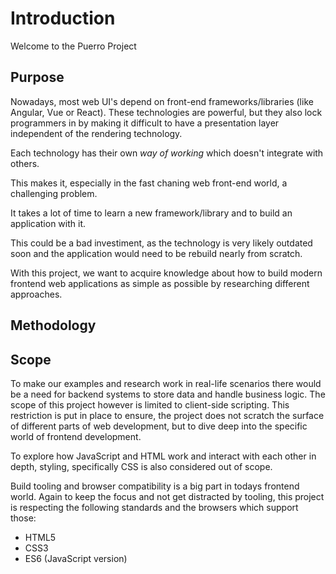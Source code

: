 # Introduction

Welcome to the Puerro Project

## Purpose

Nowadays, most web UI's depend on front-end frameworks/libraries (like Angular, Vue or React). These technologies are powerful, but they also lock programmers in by making it difficult to have a presentation layer independent of the rendering technology.

Each technology has their own _way of working_ which doesn't integrate with others.

This makes it, especially in the fast chaning web front-end world, a challenging problem.

It takes a lot of time to learn a new framework/library and to build an application with it.

This could be a bad investiment, as the technology is very likely outdated soon and the application would need to be rebuild nearly from scratch.

With this project, we want to acquire knowledge about how to build modern frontend web applications as simple as possible by researching different approaches.

## Methodology



## Scope

To make our examples and research work in real-life scenarios there would be a need for backend systems to store data and handle business logic. The scope of this project however is limited to client-side scripting. This restriction is put in place to ensure, the project does not scratch the surface of different parts of web development, but to dive deep into the specific world of frontend development. 

To explore how JavaScript and HTML work and interact with each other in depth, styling, specifically CSS is also considered out of scope.

Build tooling and browser compatibility is a big part in todays frontend world. Again to keep the focus and not get distracted by tooling, this project is respecting the following standards and the browsers which support those:

- HTML5
- CSS3
- ES6 (JavaScript version)

